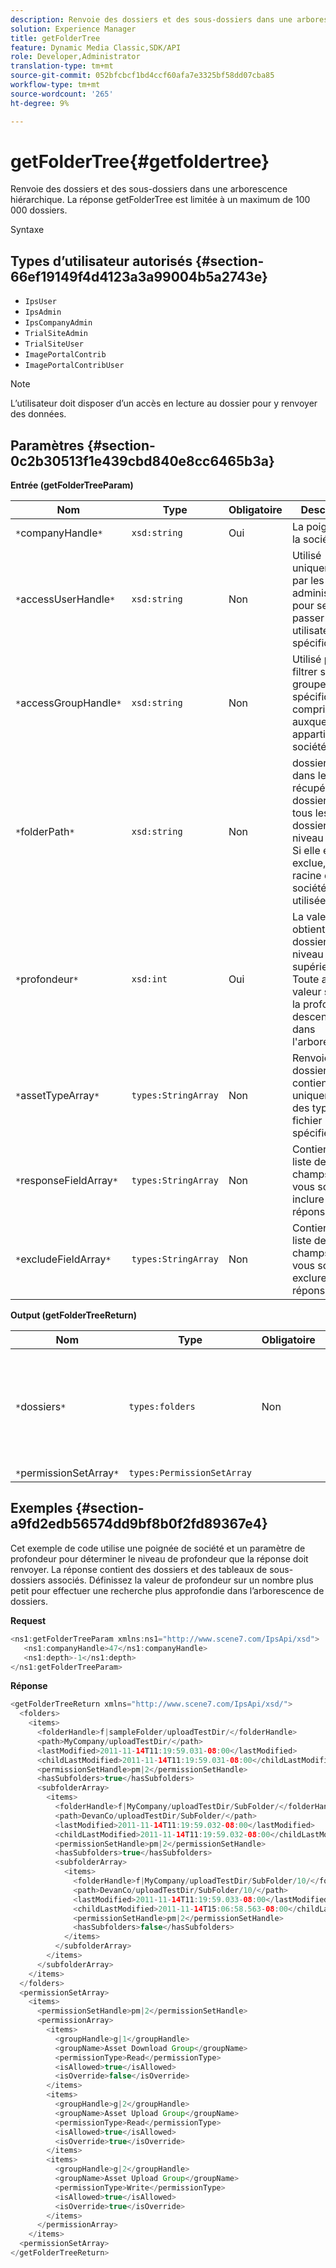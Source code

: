 ```yaml
---
description: Renvoie des dossiers et des sous-dossiers dans une arborescence hiérarchique. La réponse getFolderTree est limitée à un maximum de 100 000 dossiers.
solution: Experience Manager
title: getFolderTree
feature: Dynamic Media Classic,SDK/API
role: Developer,Administrator
translation-type: tm+mt
source-git-commit: 052bfcbcf1bd4ccf60afa7e3325bf58dd07cba85
workflow-type: tm+mt
source-wordcount: '265'
ht-degree: 9%

---
```



# getFolderTree{#getfoldertree}

Renvoie des dossiers et des sous-dossiers dans une arborescence hiérarchique. La réponse getFolderTree est limitée à un maximum de 100 000 dossiers.

Syntaxe

## Types d’utilisateur autorisés {#section-66ef19149f4d4123a3a99004b5a2743e}

* `IpsUser`
* `IpsAdmin`
* `IpsCompanyAdmin`
* `TrialSiteAdmin`
* `TrialSiteUser`
* `ImagePortalContrib`
* `ImagePortalContribUser`

>[!NOTE]
>
>L’utilisateur doit disposer d’un accès en lecture au dossier pour y renvoyer des données.

## Paramètres {#section-0c2b30513f1e439cbd840e8cc6465b3a}

**Entrée (getFolderTreeParam)**

| Nom | Type | Obligatoire | Description |
|---|---|---|---|
| `*`companyHandle`*` | `xsd:string` | Oui | La poignée de la société. |
| `*`accessUserHandle`*` | `xsd:string` | Non | Utilisé uniquement par les administrateurs pour se faire passer pour un utilisateur spécifique. |
| `*`accessGroupHandle`*` | `xsd:string` | Non | Utilisé pour filtrer selon un groupe spécifique, y compris ceux auxquels appartient la société. |
| `*`folderPath`*` | `xsd:string` | Non | dossier racine dans lequel récupérer les dossiers et tous les sous-dossiers au niveau feuille. Si elle est exclue, la racine de la société est utilisée. |
| `*`profondeur`*` | `xsd:int` | Oui | La valeur zéro obtient le dossier de niveau supérieur. Toute autre valeur spécifie la profondeur à descendre dans l&#39;arborescence. |
| `*`assetTypeArray`*` | `types:StringArray` | Non | Renvoie les dossiers qui contiennent uniquement des types de fichier spécifiés. |
| `*`responseFieldArray`*` | `types:StringArray` | Non | Contient une liste de champs que vous souhaitez inclure dans la réponse. |
| `*`excludeFieldArray`*` | `types:StringArray` | Non | Contient une liste de champs que vous souhaitez exclure dans la réponse. |

**Output (getFolderTreeReturn)**

| Nom | Type | Obligatoire | Description |
|---|---|---|---|
| `*`dossiers`*` | `types:folders` | Non | Hiérarchie des dossiers dans une arborescence. La réponse est limitée à un maximum de 100 000 dossiers. |
| `*`permissionSetArray`*` | `types:PermissionSetArray` |  |  |

## Exemples {#section-a9fd2edb56574dd9bf8b0f2fd89367e4}

Cet exemple de code utilise une poignée de société et un paramètre de profondeur pour déterminer le niveau de profondeur que la réponse doit renvoyer. La réponse contient des dossiers et des tableaux de sous-dossiers associés. Définissez la valeur de profondeur sur un nombre plus petit pour effectuer une recherche plus approfondie dans l’arborescence de dossiers.

**Request**

```java
<ns1:getFolderTreeParam xmlns:ns1="http://www.scene7.com/IpsApi/xsd">
   <ns1:companyHandle>47</ns1:companyHandle>
   <ns1:depth>-1</ns1:depth>
</ns1:getFolderTreeParam>
```

**Réponse**

```java
<getFolderTreeReturn xmlns="http://www.scene7.com/IpsApi/xsd/">
  <folders>
    <items>
      <folderHandle>f|sampleFolder/uploadTestDir/</folderHandle>
      <path>MyCompany/uploadTestDir/</path>
      <lastModified>2011-11-14T11:19:59.031-08:00</lastModified>
      <childLastModified>2011-11-14T11:19:59.031-08:00</childLastModified>
      <permissionSetHandle>pm|2</permissionSetHandle>
      <hasSubfolders>true</hasSubfolders>
      <subfolderArray>
        <items>
          <folderHandle>f|MyCompany/uploadTestDir/SubFolder/</folderHandle>
          <path>DevanCo/uploadTestDir/SubFolder/</path>
          <lastModified>2011-11-14T11:19:59.032-08:00</lastModified>
          <childLastModified>2011-11-14T11:19:59.032-08:00</childLastModified>
          <permissionSetHandle>pm|2</permissionSetHandle>
          <hasSubfolders>true</hasSubfolders>
          <subfolderArray>
            <items>
              <folderHandle>f|MyCompany/uploadTestDir/SubFolder/10/</folderHandle>
              <path>DevanCo/uploadTestDir/SubFolder/10/</path>
              <lastModified>2011-11-14T11:19:59.033-08:00</lastModified>
              <childLastModified>2011-11-14T15:06:58.563-08:00</childLastModified>
              <permissionSetHandle>pm|2</permissionSetHandle>
              <hasSubfolders>false</hasSubfolders>
            </items>
          </subfolderArray>
        </items>
      </subfolderArray>
    </items>
  </folders>
  <permissionSetArray>
    <items>
      <permissionSetHandle>pm|2</permissionSetHandle>
      <permissionArray>
        <items>
          <groupHandle>g|1</groupHandle>
          <groupName>Asset Download Group</groupName>
          <permissionType>Read</permissionType>
          <isAllowed>true</isAllowed>
          <isOverride>false</isOverride>
        </items>
        <items>
          <groupHandle>g|2</groupHandle>
          <groupName>Asset Upload Group</groupName>
          <permissionType>Read</permissionType>
          <isAllowed>true</isAllowed>
          <isOverride>true</isOverride>
        </items>
        <items>
          <groupHandle>g|2</groupHandle>
          <groupName>Asset Upload Group</groupName>
          <permissionType>Write</permissionType>
          <isAllowed>true</isAllowed>
          <isOverride>true</isOverride>
        </items>
      </permissionArray>
    </items>
  <permissionSetArray>
</getFolderTreeReturn>
```

